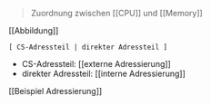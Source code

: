 > Zuordnung zwischen [[CPU]] und [[Memory]]

[[Abbildung]]


`[ CS-Adressteil | direkter Adressteil ]` 
- CS-Adressteil: [[externe Adressierung]]
- direkter Adressteil: [[interne Adressierung]]

[[Beispiel Adressierung]]
